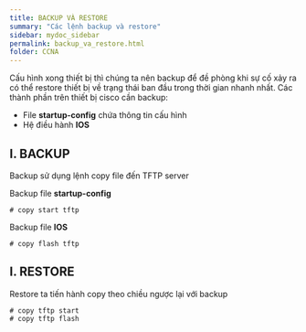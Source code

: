 ```yaml
---
title: BACKUP VÀ RESTORE
summary: "Các lệnh backup và restore"
sidebar: mydoc_sidebar
permalink: backup_va_restore.html
folder: CCNA
---
```


Cấu hình xong thiết bị thì chúng ta nên backup để đề phòng khi sự cố xảy ra có thể restore thiết bị về trạng thái ban đầu trong thời gian nhanh nhất. Các thành phần trên thiết bị cisco cần backup:

* File **startup-config** chứa thông tin cấu hình
* Hệ điều hành **IOS**

## I. BACKUP

Backup sử dụng lệnh copy file đến TFTP server

Backup file **startup-config**

```
# copy start tftp
```

Backup file **IOS**

```
# copy flash tftp
```

## I. RESTORE

Restore ta tiến hành copy theo chiều ngược lại với backup

```
# copy tftp start
# copy tftp flash
```
